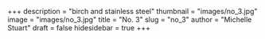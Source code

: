 +++
description = "birch and stainless steel"
thumbnail = "images/no_3.jpg"
image = "images/no_3.jpg"
title = "No. 3"
slug = "no_3"
author = "Michelle Stuart"
draft = false
hidesidebar = true
+++

